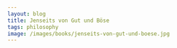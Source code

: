 ```yaml
---
layout: blog
title: Jenseits von Gut und Böse
tags: philosophy
image: /images/books/jenseits-von-gut-und-boese.jpg
---
```

